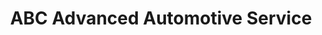 ---
title: "ABC Advanced Automotive Service"
url: /billings/abc-advanced-automotive-service/
shop: Autowerkstatt
---